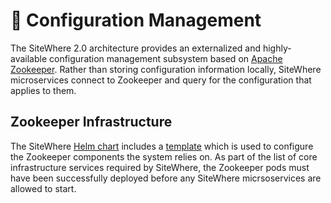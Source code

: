 # :book: Configuration Management

<Seo/>

The SiteWhere 2.0 architecture provides an externalized and highly-available configuration
management subsystem based on [Apache Zookeeper](https://zookeeper.apache.org/). Rather than
storing configuration information locally, SiteWhere microservices connect to Zookeeper
and query for the configuration that applies to them.

## Zookeeper Infrastructure

The SiteWhere [Helm chart](https://github.com/sitewhere/sitewhere-k8s/blob/sitewhere-2.0.1/charts)
includes a [template](https://github.com/sitewhere/sitewhere-k8s/blob/sitewhere-2.0.1/charts/sitewhere/templates/Zookeeper.yaml)
which is used to configure the Zookeeper components the system relies on. As part of the
list of core infrastructure services required by SiteWhere, the Zookeeper pods must have
been successfully deployed before any SiteWhere micrsoservices are allowed to start.
